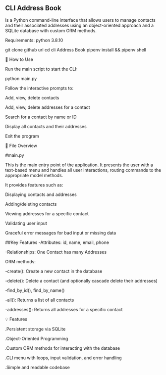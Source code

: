 ## CLI Address Book
Is a Python command-line interface that allows users to manage contacts and their associated addresses using an object-oriented approach and a SQLite database with custom ORM methods. 

Requirements:
python 3.8.10

git clone github url
cd cli Address Book
pipenv install && pipenv shell

🚀 How to Use

Run the main script to start the CLI:

python main.py

Follow the interactive prompts to:

Add, view, delete contacts

Add, view, delete addresses for a contact

Search for a contact by name or ID

Display all contacts and their addresses

Exit the program

📁 File Overview

#main.py

This is the main entry point of the application. It presents the user with a text-based menu and handles all user interactions, routing commands to the appropriate model methods.

It provides features such as:

Displaying contacts and addresses

Adding/deleting contacts

Viewing addresses for a specific contact

Validating user input

Graceful error messages for bad input or missing data

##Key Features
-Attributes: id, name, email, phone

-Relationships: One Contact has many Addresses

ORM methods:

-create(): Create a new contact in the database

-delete(): Delete a contact (and optionally cascade delete their addresses)

-find_by_id(), find_by_name()

-all(): Returns a list of all contacts

-addresses(): Returns all addresses for a specific contact

💡 Features

.Persistent storage via SQLite

.Object-Oriented Programming

.Custom ORM methods for interacting with the database

.CLI menu with loops, input validation, and error handling

.Simple and readable codebase





